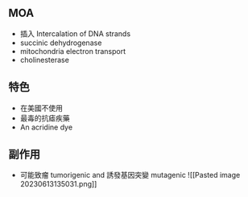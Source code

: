 ## MOA
- 插入 Intercalation of DNA strands
- succinic dehydrogenase
- mitochondria electron transport
- cholinesterase
## 特色
- 在美國不使用
- 最毒的抗瘧疾藥
- An acridine dye
## 副作用
- 可能致瘤 tumorigenic and 誘發基因突變 mutagenic
![[Pasted image 20230613135031.png]]